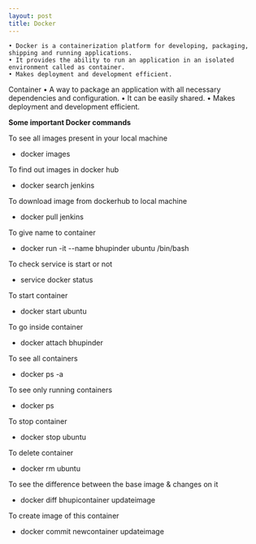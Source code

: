 ```yaml
---
layout: post
title: Docker
---
```


    • Docker is a containerization platform for developing, packaging, shipping and running applications.
    • It provides the ability to run an application in an isolated environment called as container.
    • Makes deployment and development efficient.

Container
    • A way to package an application with all necessary dependencies and configuration.
    • It can be easily shared.
    • Makes deployment and development efficient.

**Some important Docker commands**

To see all images present in your local machine
- docker images

To find out images in docker hub
- docker search jenkins

To download image from dockerhub to local machine
- docker pull jenkins

To give name to container
- docker run -it --name bhupinder ubuntu /bin/bash

To check service is start or not
- service docker status

To start container
- docker start ubuntu

To go inside container
- docker attach bhupinder

To see all containers
- docker ps -a

To see only running containers
- docker ps

To stop container
- docker stop ubuntu

To delete container
- docker rm ubuntu

To see the difference between the base image & changes on it
- docker diff bhupicontainer updateimage

To create image of this container
- docker commit newcontainer updateimage
